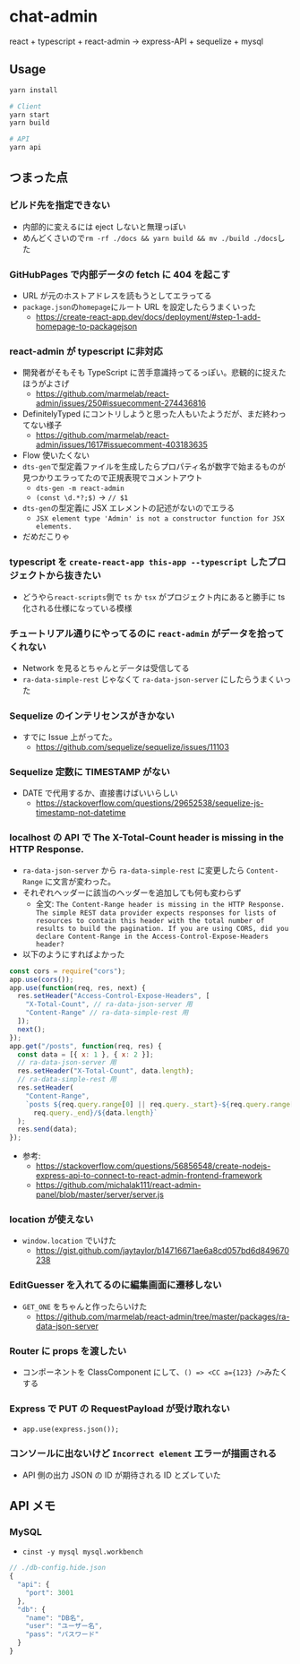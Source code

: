# chat-admin

react + typescript + react-admin -> express-API + sequelize + mysql

## Usage

```coffee
yarn install

# Client
yarn start
yarn build

# API
yarn api
```

## つまった点

### ビルド先を指定できない

- 内部的に変えるには eject しないと無理っぽい
- めんどくさいので`rm -rf ./docs && yarn build && mv ./build ./docs`した

### GitHubPages で内部データの fetch に 404 を起こす

- URL が元のホストアドレスを読もうとしてエラってる
- `package.json`の`homepage`にルート URL を設定したらうまくいった
  - https://create-react-app.dev/docs/deployment/#step-1-add-homepage-to-packagejson

### react-admin が typescript に非対応

- 開発者がそもそも TypeScript に苦手意識持ってるっぽい。悲観的に捉えたほうがよさげ
  - https://github.com/marmelab/react-admin/issues/250#issuecomment-274436816
- DefinitelyTyped にコントリしようと思った人もいたようだが、まだ終わってない様子
  - https://github.com/marmelab/react-admin/issues/1617#issuecomment-403183635
- Flow 使いたくない
- `dts-gen`で型定義ファイルを生成したらプロパティ名が数字で始まるものが見つかりエラってたので正規表現でコメントアウト
  - `dts-gen -m react-admin`
  - `(const \d.*?;$)` -> `// $1`
- `dts-gen`の型定義に JSX エレメントの記述がないのでエラる
  - `JSX element type 'Admin' is not a constructor function for JSX elements.`
- だめだこりゃ

### typescript を `create-react-app this-app --typescript` したプロジェクトから抜きたい

- どうやら`react-scripts`側で `ts` か `tsx` がプロジェクト内にあると勝手に ts 化される仕様になっている模様

### チュートリアル通りにやってるのに `react-admin` がデータを拾ってくれない

- Network を見るとちゃんとデータは受信してる
- `ra-data-simple-rest` じゃなくて `ra-data-json-server` にしたらうまくいった

### Sequelize のインテリセンスがきかない

- すでに Issue 上がってた。
  - https://github.com/sequelize/sequelize/issues/11103

### Sequelize 定数に TIMESTAMP がない

- DATE で代用するか、直接書けばいいらしい
  - https://stackoverflow.com/questions/29652538/sequelize-js-timestamp-not-datetime

### localhost の API で The X-Total-Count header is missing in the HTTP Response.

- `ra-data-json-server` から `ra-data-simple-rest` に変更したら `Content-Range` に文言が変わった。
- それぞれヘッダーに該当のヘッダーを追加しても何も変わらず
  - 全文: `The Content-Range header is missing in the HTTP Response. The simple REST data provider expects responses for lists of resources to contain this header with the total number of results to build the pagination. If you are using CORS, did you declare Content-Range in the Access-Control-Expose-Headers header?`
- 以下のようにすればよかった

```js
const cors = require("cors");
app.use(cors());
app.use(function(req, res, next) {
  res.setHeader("Access-Control-Expose-Headers", [
    "X-Total-Count", // ra-data-json-server 用
    "Content-Range" // ra-data-simple-rest 用
  ]);
  next();
});
app.get("/posts", function(req, res) {
  const data = [{ x: 1 }, { x: 2 }];
  // ra-data-json-server 用
  res.setHeader("X-Total-Count", data.length);
  // ra-data-simple-rest 用
  res.setHeader(
    "Content-Range",
    `posts ${req.query.range[0] || req.query._start}-${req.query.range[1] ||
      req.query._end}/${data.length}`
  );
  res.send(data);
});
```

- 参考:
  - https://stackoverflow.com/questions/56856548/create-nodejs-express-api-to-connect-to-react-admin-frontend-framework
  - https://github.com/michalak111/react-admin-panel/blob/master/server/server.js

### location が使えない

- `window.location` でいけた
  - https://gist.github.com/jaytaylor/b14716671ae6a8cd057bd6d849670238

### EditGuesser を入れてるのに編集画面に遷移しない

- `GET_ONE` をちゃんと作ったらいけた
  - https://github.com/marmelab/react-admin/tree/master/packages/ra-data-json-server

### Router に props を渡したい

- コンポーネントを ClassComponent にして、`() => <CC a={123} />`みたくする

### Express で PUT の RequestPayload が受け取れない

- `app.use(express.json());`

### コンソールに出ないけど `Incorrect element` エラーが描画される

- API 側の出力 JSON の ID が期待される ID とズレていた

## API メモ

### MySQL

- `cinst -y mysql mysql.workbench`

```js
// ./db-config.hide.json
{
  "api": {
    "port": 3001
  },
  "db": {
    "name": "DB名",
    "user": "ユーザー名",
    "pass": "パスワード"
  }
}
```
